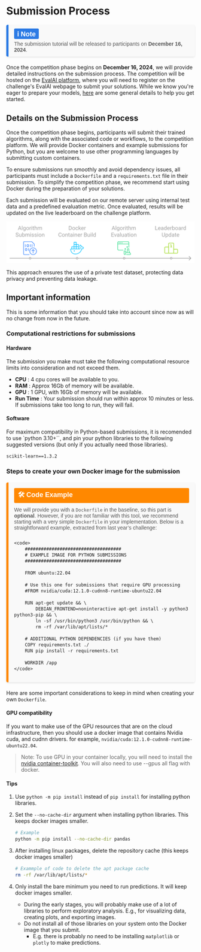 # Submission Process
<div style="display: flex; align-items: flex-start; background-color: #f9f9f9; border-left: 6px solid #2c7be5; border-radius: 4px; padding: 10px 15px; margin: 20px 0; box-shadow: 0 2px 4px rgba(0, 0, 0, 0.1); font-family: Arial, sans-serif;">
    <div>
        <div style="font-size: 18px; font-weight: bold; margin: 0 0 5px; color: #ffffff; background-color: #2c7be5; display: inline-block; padding: 2px 8px; border-radius: 3px;">ℹ️ Note</div>
        <p style="font-size: 14px; margin: 0; color: #555;">The submission tutorial will be released to participants on <strong>December 16, 2024</strong>.</p>
    </div>
</div>

Once the competition phase begins on **December 16, 2024**, we will provide detailed instructions on the submission process. The competition will be hosted on the [EvalAI platform](https://eval.ai/), where you will need to register on the challenge's EvalAI webpage to submit your solutions. While we know you're eager to prepare your models, [here](https://evalai.readthedocs.io/en/latest/participate.html) are some general details to help you get started.

## Details on the Submission Process

Once the competition phase begins, participants will submit their trained algorithms, along with the associated code or workflows, to the competition platform. We will provide Docker containers and example submissions for Python, but you are welcome to use other programming languages by submitting custom containers.

To ensure submissions run smoothly and avoid dependency issues, all participants must include a `Dockerfile` and a `requirements.txt` file in their submission. To simplify the competition phase, we recommend start using Docker during the preparation of your solutions.

Each submission will be evaluated on our remote server using internal test data and a predefined evaluation metric. Once evaluated, results will be updated on the live leaderboard on the challenge platform.

![Process Image](_img/Submission_Process.png)

This approach ensures the use of a private test dataset, protecting data privacy and preventing data leakage.

## Important information

This is some information that you should take into account since now as will no change from now in the future.

### Computational restrictions for submissions
#### Hardware
The submission you make must take the following computational resource limits into consideration and not exceed them.

- **CPU** : 4 cpu cores will be available to you.
- **RAM** : Approx 16Gb of memory will be available.
- **GPU** : 1 GPU, with 16Gb of memory will be available.
- **Run Time** : Your submission should run within approx 10 minutes or less. If submissions take too long to run, they will fail.

#### Software
For maximum compatibility in Python-based submissions, it is recomended to use `python 3.10+``, and pin your python libraries to the following suggested versions (but only if you actually need those libraries).
```
scikit-learn==1.3.2
```
### Steps to create your own Docker image for the submission
<div style="display: flex; flex-direction: column; background-color: #f9f9f9; border-left: 6px solid #ff8800; border-radius: 4px; padding: 15px; margin: 20px 0; box-shadow: 0 2px 4px rgba(0, 0, 0, 0.1); font-family: Arial, sans-serif;">
    <div style="font-size: 18px; font-weight: bold; color: #ffffff; background-color: #ff8800; display: inline-block; padding: 5px 10px; border-radius: 3px; margin-bottom: 10px;">🛠️ Code Example</div>
    <p style="font-size: 14px; margin: 0 0 10px; color: #555;">We will provide you with a <code>Dockerfile</code> in the baseline, so this part is <strong>optional</strong>. However, if you are not familiar with this tool, we recommend starting with a very simple <code>Dockerfile</code> in your implementation. Below is a straightforward example, extracted from last year’s challenge:</p>

    <code>
        ####################################
        # EXAMPLE IMAGE FOR PYTHON SUBMISSIONS
        ####################################

        FROM ubuntu:22.04

        # Use this one for submissions that require GPU processing
        #FROM nvidia/cuda:12.1.0-cudnn8-runtime-ubuntu22.04

        RUN apt-get update && \
            DEBIAN_FRONTEND=noninteractive apt-get install -y python3 python3-pip && \
            ln -sf /usr/bin/python3 /usr/bin/python && \
            rm -rf /var/lib/apt/lists/*

        # ADDITIONAL PYTHON DEPENDENCIES (if you have them)
        COPY requirements.txt ./
        RUN pip install -r requirements.txt

        WORKDIR /app
    </code>

</div>



Here are some important considerations to keep in mind when creating your own `Dockerfile`.

#### GPU compatibility
If you want to make use of the GPU resources that are on the cloud infrastructure, then you should use a docker image that contains Nvidia cuda, and cudnn drivers. for example, `nvidia/cuda:12.1.0-cudnn8-runtime-ubuntu22.04`. 

> Note: To use GPU in your container locally, you will need to install the [nvidia container-toolkit](https://docs.nvidia.com/datacenter/cloud-native/container-toolkit/install-guide.html). You will also need to use --gpus all flag with docker.

#### Tips
1. Use `python -m pip install` instead of `pip install` for installing python libraries.

2. Set the `--no-cache-dir` argument when installing python libraries. This keeps docker images smaller.

    ```bash
    # Example
    python -m pip install --no-cache-dir pandas
    ```

3. After installing linux packages, delete the repository cache (this keeps docker images smaller)

    ```bash
    # Exammple of code to delete the apt package cache
    rm -rf /var/lib/apt/lists/*
    ```

4. Only install the bare minimum you need to run predictions. It will keep docker images smaller.
    - During the early stages, you will probably make use of a lot of libraries to perform exploratory analysis. E.g., for visualizing data, creating plots, and exporting images.
    - Do not install all of those libraries on your system onto the Docker image that you submit. 
        - E.g. there is probably no need to be installing `matplotlib` or `plotly` to make predictions.

